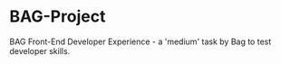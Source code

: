 # BAG-Project
BAG Front-End Developer Experience - a 'medium' task by Bag to test developer skills.

